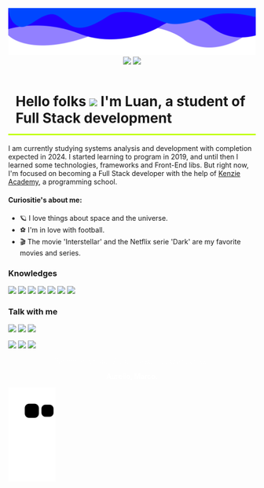 <img src="./imgs/banner-github.png">

<div align="center">
<img height="150" src="https://github-readme-stats.vercel.app/api?username=LuanFlorencioo&hide=contribs&count_private=true&show_icons=true&bg_color=0,2400ff,000&title_color=fff&text_color=fff&icon_color=fff&border_color=0024ff" />
<img height="150" src="https://github-readme-stats.vercel.app/api/top-langs/?username=LuanFlorencioo&bg_color=0,000,2400ff&title_color=fff&text_color=fff&icon_color=fff&border_color=0024ff&layout=compact" /> 
</div>

<h1 style="border-bottom: 3px solid #c0ff09 ; padding: 15px; font-weight: 700;">Hello folks <img width="25" src="https://64.media.tumblr.com/a77fe63f35eafbe14be38765babf1cb2/ec4eb63d77592970-8f/s1280x1920/cb3343c17d8b4e6010ca747520d078d3dba9ac25.gifv" /> I'm Luan, a student of Full Stack development</h1>

I am currently studying systems analysis and development with completion expected in 2024. I started learning to program in 2019, and until then I learned some technologies, frameworks and Front-End libs. But right now, I'm focused on becoming a Full Stack developer with the help of [Kenzie Academy](https://kenzie.com.br/), a programming school.

<h4>Curiositie's about me:</h4>

- 🪐 I love things about space and the universe.
- ⚽ I'm in love with football.
- 🎬 The movie 'Interstellar' and the Netflix serie 'Dark' are my favorite movies and series.


<div>
<h3>Knowledges</h3>

<img src="https://img.shields.io/badge/JavaScript-f7df1e?style=for-the-badge&logo=javascript&logoColor=000" target="_blank">
<img src="https://img.shields.io/badge/TypeScript-007ACC?style=for-the-badge&logo=typescript&logoColor=fff" target="_blank">
<img src="https://img.shields.io/badge/SASS-555?style=for-the-badge&logo=sass&logoColor=" target="_blank">
<img src="https://img.shields.io/badge/React-20232A?style=for-the-badge&logo=react&logoColor=61DAFB" target="_blank">

<img src="https://img.shields.io/badge/styled--components-DB7093?style=for-the-badge&logo=styled-components&logoColor=fff" target="_blank">
<img src="https://img.shields.io/badge/git-330000?style=for-the-badge&logo=git&logoColor=" target="_blank">
<img src="https://img.shields.io/badge/windows-eee?style=for-the-badge&logo=windows&logoColor=1525fe" target="_blank">
</div>

<div>
<h3>Talk with me</h3>

<a href="tel:+5521964216903"><img src="https://img.shields.io/badge/whatsapp-4c0?style=for-the-badge&logo=whatsapp&logoColor=fff" target="_blank"></a>
<a href="https://www.linkedin.com/in/luan-florencio-332ab322b/"><img src="https://img.shields.io/badge/linkedin-23a?style=for-the-badge&logo=linkedin&logoColor=" target="_blank"></a>
<a href="https://www.linkedin.com/in/luan-florencio-332ab322b/"><img src="https://img.shields.io/badge/gmail-fdd?style=for-the-badge&logo=gmail&logoColor=" target="_blank"></a>

<a href="https://join.slack.com/t/luanflorenciocontato/shared_invite/zt-1csxrxn7o-3S8seSP8W4~GJZUBGSaE0Q"><img src="https://img.shields.io/badge/slack-000?style=for-the-badge&logo=slack&logoColor=f33" target="_blank"></a>
<a href="https://instagram.com/luanflorencioo"><img src="https://img.shields.io/badge/instagram-a3b?style=for-the-badge&logo=instagram&logoColor=" target="_blank"></a>
<a href="https://discord.gg/8fxVFaMD"><img src="https://img.shields.io/badge/discord-222?style=for-the-badge&logo=discord&logoColor=" target="_blank"></a>
</div>

<p align="center" style="color: #fff; font-weight: 100"><q>Perform every act of your life as if it were your last.</q></p>
<p align="center" style="color: #fff; font-weight: 700">Aurelio, Marco.</p>

<img align="center" src="https://github.com/LuanFlorencioo/LuanFlorencioo/blob/output/github-contribution-grid-snake.svg" />
